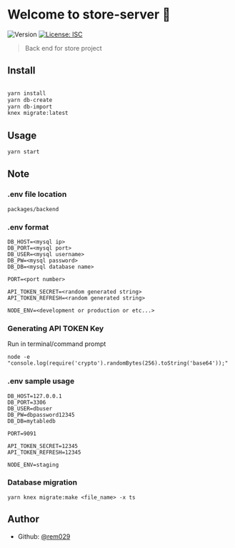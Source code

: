 # Welcome to store-server 👋

![Version](https://img.shields.io/badge/version-0.0.1-blue.svg?cacheSeconds=2592000)
[![License: ISC](https://img.shields.io/badge/License-ISC-yellow.svg)](#)

> Back end for store project

## Install

```sh

yarn install
yarn db-create
yarn db-import
knex migrate:latest

```

## Usage

```sh
yarn start
```

## Note

### .env file location

```
packages/backend
```

### .env format

```
DB_HOST=<mysql ip>
DB_PORT=<mysql port>
DB_USER=<mysql username>
DB_PW=<mysql password>
DB_DB=<mysql database name>

PORT=<port number>

API_TOKEN_SECRET=<random generated string>
API_TOKEN_REFRESH=<random generated string>

NODE_ENV=<development or production or etc...>
```

### Generating API TOKEN Key

Run in terminal/command prompt

```
node -e "console.log(require('crypto').randomBytes(256).toString('base64'));"
```

### .env sample usage

```
DB_HOST=127.0.0.1
DB_PORT=3306
DB_USER=dbuser
DB_PW=dbpassword12345
DB_DB=mytabledb

PORT=9091

API_TOKEN_SECRET=12345
API_TOKEN_REFRESH=12345

NODE_ENV=staging
```

### Database migration

```
yarn knex migrate:make <file_name> -x ts
```

## Author

- Github: [@rem029](https://github.com/rem029)
